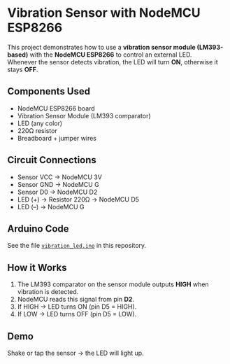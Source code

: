 # Vibration Sensor with NodeMCU ESP8266

This project demonstrates how to use a **vibration sensor module (LM393-based)** with the **NodeMCU ESP8266** to control an external LED.  
Whenever the sensor detects vibration, the LED will turn **ON**, otherwise it stays **OFF**.

## Components Used
- NodeMCU ESP8266 board
- Vibration Sensor Module (LM393 comparator)
- LED (any color)
- 220Ω resistor
- Breadboard + jumper wires

## Circuit Connections
- Sensor VCC → NodeMCU 3V  
- Sensor GND → NodeMCU G  
- Sensor D0 → NodeMCU D2  
- LED (+) → Resistor 220Ω → NodeMCU D5  
- LED (–) → NodeMCU G  

## Arduino Code
See the file [`vibration_led.ino`](vibration_led.ino) in this repository.

## How it Works
1. The LM393 comparator on the sensor module outputs **HIGH** when vibration is detected.  
2. NodeMCU reads this signal from pin **D2**.  
3. If HIGH → LED turns ON (pin D5 = HIGH).  
4. If LOW → LED turns OFF (pin D5 = LOW).  

## Demo
Shake or tap the sensor → the LED will light up.
